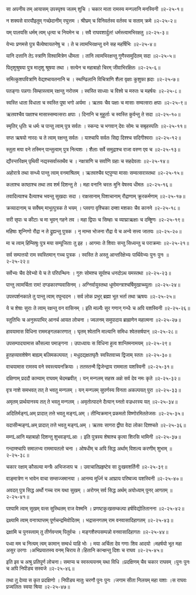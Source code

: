 सा अपनीय तम् आयासम् उपस्पृश्य जलम् शुचि ।
चकार माता रामस्य मन्गलानि मनस्विनी ॥२-२५-१॥

न शक्यसे वारयौइतुम् गच्छेदानीम् रघुत्तम ।
श्रीघ्रम् च विनिवर्तस्व वर्तस्व च सताम् क्रमे ॥२-२५-२॥

यम् पालयसि धर्मम् त्वम् धृत्या च नियमेन च ।
सवै राघवशार्दुल! धर्मस्त्वामभिरक्षतु ॥२-२५-३॥

येभ्यः प्रणमसे पुत्र चैत्येष्वायतनेषु च ।
ते च त्वामभिरक्षन्तु वने सह महर्षिभिः ॥२-२५-४॥

यानि दत्तानि तेऽ स्त्राणि विश्वामित्रेण धीमता ।
तानि त्वामभिरक्षन्तु गुणैस्समुदितम् सदा ॥२-२५-५॥

पितृशुश्रुषया पुत्र मातृशु श्रूषया तथा ।
सत्येन च महाबाहो चिरम् जीवाभिरक्षितः ॥२-२५-६॥

समित्कुशपवित्राणि वेद्यश्चायतनानि च ।
स्थण्ढिलानि विचित्राणि शैला वृक्षाः कुशुफा ह्रदाः ॥२-२५-७॥

पतङ्गाः पन्नगाः सिम्हास्त्वाम् रक्षन्तु नरोत्तम ।
स्वस्ति साध्याः च विश्वे च मरुतः च महर्षयः ॥२-२५-८॥

स्वस्ति धाता विधाता च स्वस्ति पूषा भगो अर्यमा ।
ऋतवः चैव पक्षाः च मासाः सम्वत्सराः क्षपाः ॥२-२५-९॥

ऋतवश्चैव पक्षाश्च मासास्सम्वत्सराः क्षपाः ।
दिनानि च मुहूर्ताः च स्वस्ति कुर्वन्तु ते सदा ॥२-२५-१०॥

स्मृतिर् धृतिः च धर्मः च पान्तु त्वाम् पुत्र सर्वतः ।
स्कन्दः च भगवान् देवः सोमः च सबृहस्पतिः ॥२-२५-११॥

सप्त ऋषयो नारदः च ते त्वाम् रक्षन्तु सर्वतः ।
याश्चापि सर्वतः सिद्दा दिश्श्च सदिगीश्वराः ॥२-२५-१२॥

स्तुता मया वने तस्मिन् पान्तुत्वाम् पुत्र नित्यशः ।
शैलाः सर्वे समुद्राश्च राजा वरुण एव च ॥२-२५-१३॥

द्यौरन्तरिक्षम् पृथिवी नद्यस्सर्वास्तथैव च ।
नक्षत्राणि च सर्वाणि ग्रहाः च सहदेवताः ॥२-२५-१४॥

अहोरात्रे तथा सन्ध्ये पान्तु त्वाम् वनमाश्रितम् ।
ऋतवश्चैव ष्ट्पुण्या मासाः सम्वत्सरास्तथा ॥२-२५-१५॥

कलाश्च काष्ठाश्च तथा तव शर्म दिशन्तु ते ।
महा वनानि चरतः मुनि वेषस्य धीमतः ॥२-२५-१६॥

तवादित्याश्च दैत्याश्च भवन्तु सुखदाः सदा ।
राक्षसानाम् पिशाचानाम् रौद्राणाम् क्रूरकर्मणाम् ॥२-२५-१७॥

क्रव्यादानाम् च सर्वेषम् माभूत्पुत्रक ते भयम् ।
प्लवगा वृश्चिका दम्शा मशकाः चैव कानने ॥२-२५-१८॥

सरी सृपाः च कीटाः च मा भूवन् गहने तव ।
महा द्विपाः च सिम्हाः च व्याघ्राऋक्षाः च दम्ष्ट्रिणः ॥२-२५-१९॥

महिषाः शृन्गिणो रौद्रा न ते द्रुह्यन्तु पुत्रक ।
नृ माम्स भोजना रौद्रा ये च अन्ये सत्त्व जातयः ॥२-२५-२०॥

मा च त्वाम् हिम्सिषुः पुत्र मया सम्पूजिताः तु इह ।
आगमाः ते शिवाः सन्तु सिध्यन्तु च पराक्रमाः ॥२-२५-२१॥

सर्व सम्पत्तयो राम स्वस्तिमान् गच्च पुत्रक ।
स्वस्ति ते अस्तु आन्तरिक्षेभ्यः पार्थिवेभ्यः पुनः पुनः ॥२-२५-२२॥

सर्वेभ्यः चैव देवेभ्यो ये च ते परिपन्थिनः ।
गुरुः सोमश्च सूर्यश्च धनदोऽथ यमस्तथा ॥२-२५-२३॥

पान्तु त्वामर्चिता राम! दण्डकारण्यवासिनम् ।
अग्निर्वायुस्तथा धूमोमन्त्राश्चर्षिमुखाच्च्युताः ॥२-२५-२४॥

उपस्पर्शनकाले तु पान्तु त्वाम् रघुन्ददन ।
सर्व लोक प्रभुर् ब्रह्मा भूत भर्ता तथा ऋषयः ॥२-२५-२५॥

ये च शेषाः सुराः ते त्वाम् रक्षन्तु वन वासिनम् ।
इति माल्यैः सुर गणान् गन्धैः च अपि यशस्विनी ॥२-२५-२६॥

स्तुतिभिः च अनुरूपाभिर् आनर्च आयत लोचना ।
ज्वलनम् समुपादाय ब्राह्मणेन महात्मना ॥२-२५-२७॥

हावयामास विधिना राममङ्गलकारणात् ।
घृतम् श्वेतानि माल्यानि समिधः श्वेतसर्षपान् ॥२-२५-२८॥

उपसम्पादयामास कौसल्या पमाङ्गना ।
उपाध्यायः स विधिना हुत्व शान्तिमनामयम् ॥२-२५-२९॥

हुतहव्यावशेषेण बाह्यम् बलिमकल्पयत् ।
मधुदद्यक्षतघृतैः स्वस्तिवाच्य द्विजाम् स्ततः ॥२-२५-३०॥

वाचयामास रामस्य वने स्वस्त्ययनक्रियाः ।
ततस्तन्मै द्विजेन्द्राय राममाता यशस्विनी ॥२-२५-३१॥

दक्षिणाम् प्रददौ काम्याम् राघवम् चेदमब्रवीत् ।
यन् मन्गलम् सहस्र अक्षे सर्व देव नमः कृते ॥२-२५-३२॥

वृत्र नाशे समभवत् तत् ते भवतु मन्गलम् ।
यन् मन्गलम् सुपर्णस्य विनता अकल्पयत् पुरा ॥२-२५-३३॥

अमृतम् प्रार्थयानस्य तत् ते भवतु मन्गलम् ।
अमृतोत्पादने दैत्यान् घ्नतो वज्रधरस्य यत् ॥२-२५-३४॥

अदितिर्मङ्गLअम् प्रादात् तत्ते भवतु मङ्गLअम् ।
तीन्विक्रमान् प्रकमतो विष्णोरमिततेजसः ॥२-२५-३५॥

यदासीन्मङ्गLअम् प्रादात् तत्ते भवतु मङ्गLअम् ।
ऋतवः सागरा द्वीपा वेदा लोका दिश्श्चते ॥२-२५-३६॥

मम्गLआनि महाबाहो दिशन्तु शुभवङ्गLआः ।
इति पुत्रस्य शेषाश्च कृत्वा शिरसि भामिनी ॥२-२५-३७॥

गन्दाम्श्चापि समालभ्य राममायतलो चना ।
ओषधीम् च अपि सिद्ध अर्थाम् विशल्य करणीम् शुभाम् ॥२-२५-३८॥

चकार रक्षाम् कौसल्या मन्त्रैः अभिजजाप च ।
उवाचातिप्रहृष्टेव सा दुःखवशर्तिनी ॥२-२५-३९॥

वाङ्मात्रेण न भावेन वाचा सम्सज्जमानया ।
आनम्य मूर्ध्नि च आघ्राय परिष्वज्य यशस्विनी ॥२-२५-४०॥

अवदत् पुत्र सिद्ध अर्थो गच्च राम यथा सुखम् ।
अरोगम् सर्व सिद्ध अर्थम् अयोध्याम् पुनर् आगतम् ॥२-२५-४१॥

पश्यामि त्वाम् सुखम् वत्स सुस्थितम् राज वेश्मनि ।
प्रणष्टकुःखसम्कल्पा हर्षविद्योतितानना ॥२-२५-४२॥

द्रक्ष्यामि त्वाम् वनात्र्पाप्तम् पूर्णचन्द्रमिवोदितम् ।
भद्रासनगतम् राम वनवासादिहागतम् ॥२-२५-४३॥

द्रक्षामि च पुनस्त्वाम् तु तीर्णवन्तम् पितुर्वचः ।
मङ्गशैरुपसम्पन्नो वनवासादिहागतः ॥२-२५-४४॥

पध्वा मम च नित्यम् त्वम् कामान् सम्वर्ध याहि भोः ।
मया अर्चिता देव गणाः शिव आदयो ।महर्षयो भूत महा असुर उरगाः ।अभिप्रयातस्य वनम् चिराय ते।हितानि कान्क्षन्तु दिशः च राघव ॥२-२५-४५॥

इति इव च अश्रु प्रतिपूर्ण लोचना।
समाप्य च स्वस्त्ययनम् यथा विधि ।प्रदक्षिणम् चैव चकार राघवम् ।पुनः पुनः च अपि निपीड्य सस्वजे ॥२-२५-४६॥

तथा तु देव्या स कृत प्रदक्षिणो ।
निपीड्य मातुः चरणौ पुनः पुनः ।जगाम सीता निलयम् महा यशाः ।स राघवः प्रज्वलितः स्वया श्रिया ॥२-२५-४७॥

